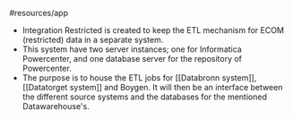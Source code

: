 #resources/app 

- Integration Restricted is created to keep the ETL mechanism for ECOM (restricted) data in a separate system. 
- This system have two server instances; one for Informatica Powercenter, and one database server for the repository of Powercenter. 
- The purpose is to house the ETL jobs for [[Databronn system]], [[Datatorget system]] and Boygen. It will then be an interface between the different source systems and the databases for the mentioned Datawarehouse's. 